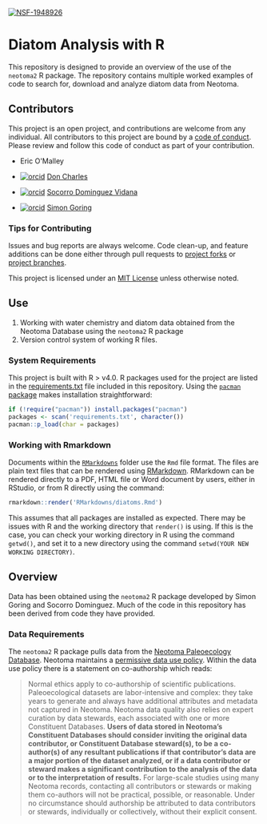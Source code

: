 [![NSF-1948926](https://img.shields.io/badge/NSF-1948926-blue.svg)](https://nsf.gov/awardsearch/showAward?AWD_ID=1948926)

# Diatom Analysis with R

This repository is designed to provide an overview of the use of the `neotoma2` R package. The repository contains multiple worked examples of code to search for, download and analyze diatom data from Neotoma.

## Contributors

This project is an open project, and contributions are welcome from any individual.  All contributors to this project are bound by a [code of conduct](CODE_OF_CONDUCT.md).  Please review and follow this code of conduct as part of your contribution.

* Eric O'Malley

* [![orcid](https://img.shields.io/badge/orcid-0000--0003--3434--5800-brightgreen.svg)](https://orcid.org/0000-0003-3434-5800) [Don Charles](https://diatom.ansp.org/Staff.aspx)

* [![orcid](https://img.shields.io/badge/orcid-0000--0002--7926--4935-brightgreen.svg)](https://orcid.org/0000-0002-7926-4935) [Socorro Dominguez Vidana](https://sedv8808.github.io/)

* [![orcid](https://img.shields.io/badge/orcid-0000--0002--2700--4605-brightgreen.svg)](https://orcid.org/0000-0002-2700-4605) [Simon Goring](http://goring.org)

### Tips for Contributing

Issues and bug reports are always welcome.  Code clean-up, and feature additions can be done either through pull requests to [project forks](https://github.com/ericomalley13/ANSP_Diatoms/network/members) or [project branches](https://github.com/ericomalley13/ANSP_Diatoms/branches).

This project is licensed under an [MIT License](LICENSE) unless otherwise noted.

## Use

1. Working with water chemistry and diatom data obtained from the Neotoma Database using the `neotoma2` R package
2. Version control system of working R files.

### System Requirements

This project is built with R > v4.0.  R packages used for the project are listed in the [requirements.txt]() file included in this repository.  Using the [`pacman` package](https://cran.r-project.org/web/packages/pacman/index.html) makes installation straightforward:

```R
if (!require("pacman")) install.packages("pacman")
packages <- scan('requirements.txt', character())
pacman::p_load(char = packages)
```

### Working with Rmarkdown

Documents within the [`RMarkdowns`]() folder use the `Rmd` file format. The files are plain text files that can be rendered using [RMarkdown](https://rmarkdown.rstudio.com/). RMarkdown can be rendered directly to a PDF, HTML file or Word document by users, either in RStudio, or from R directly using the command:

```R
rmarkdown::render('RMarkdowns/diatoms.Rmd')
```

This assumes that all packages are installed as expected. There may be issues with R and the working directory that `render()` is using. If this is the case, you can check your working directory in R using the command `getwd()`, and set it to a new directory using the command `setwd(YOUR NEW WORKING DIRECTORY)`.

## Overview

Data has been obtained using the `neotoma2` R package developed by Simon Goring and Socorro Dominguez. Much of the code in this repository has been derived from code they have provided.

### Data Requirements

The `neotoma2` R package pulls data from the [Neotoma Paleoecology Database](https://neotomadb.org).  Neotoma maintains a [permissive data use policy](https://www.neotomadb.org/data/category/use).  Within the data use policy there is a statement on co-authorship which reads:

> Normal ethics apply to co-authorship of scientific publications. Paleoecological datasets are labor-intensive and complex: they take years to generate and always have additional attributes and metadata not captured in Neotoma. Neotoma data quality also relies on expert curation by data stewards, each associated with one or more Constituent Databases. **Users of data stored in Neotoma’s Constituent Databases should consider inviting the original data contributor, or Constituent Database steward(s), to be a co-author(s) of any resultant publications if that contributor’s data are a major portion of the dataset analyzed, or if a data contributor or steward makes a significant contribution to the analysis of the data or to the interpretation of results.** For large-scale studies using many Neotoma records, contacting all contributors or stewards or making them co-authors will not be practical, possible, or reasonable. Under no circumstance should authorship be attributed to data contributors or stewards, individually or collectively, without their explicit consent.

